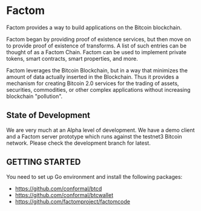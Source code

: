 Factom
===========

Factom provides a way to build applications on the Bitcoin blockchain. 

Factom began by providing proof of existence services, but then move on to provide proof of existence of transforms.  A list of such entries can be thought of as a Factom Chain.  Factom can be used to implement private tokens, smart contracts, smart properties, and more.

Factom leverages the Bitcoin Blockchain, but in a way that minimizes the amount of data actually inserted in the Blockchain.  Thus it provides a mechanism for creating Bitcoin 2.0 services for the trading of assets, securities, commodities, or other complex applications without increasing blockchain "pollution".

State of Development
--------------------

We are very much at an Alpha level of development.  We have a demo client and a Factom server prototype which runs against the testnet3 Bitcoin network. Please check the development branch for latest.   


GETTING STARTED
-------------------

You need to set up Go environment and install the following packages:  

* https://github.com/conformal/btcd
* https://github.com/conformal/btcwallet
* https://github.com/factomproject/factomcode


